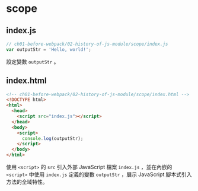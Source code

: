# scope

## index.js

```js
// ch01-before-webpack/02-history-of-js-module/scope/index.js
var outputStr = 'Hello, world!';
```

設定變數 `outputStr` 。

## index.html

```html
<!-- ch01-before-webpack/02-history-of-js-module/scope/index.html -->
<!DOCTYPE html>
<html>
  <head>
    <script src="index.js"></script>
  </head>
  <body>
    <script>
      console.log(outputStr);
    </script>
  </body>
</html>
```

使用 `<script>` 的 `src` 引入外部 JavaScript 檔案 `index.js` ，並在內嵌的 `<script>` 中使用 `index.js` 定義的變數 `outputStr` ，展示 JavaScript 腳本式引入方法的全域特性。
